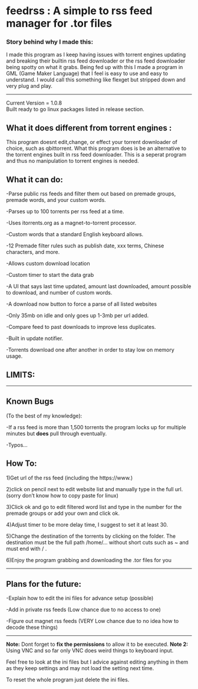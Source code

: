 <h1>feedrss : A simple to rss feed manager for .tor files</h1>
<h3>Story behind why I made this:</h3>
I made this program as I keep having issues with torrent engines updating and breaking their builtin rss feed downloader or the rss feed downloader being spotty on what it grabs. Being fed up with this I made a program in GML (Game Maker Language) that I feel is easy to use and easy to understand.
I would call this something like flexget but stripped down and very plug and play.
<hr>
</hr>
Current Version = 1.0.8 <br>
Built ready to go linux packages listed in release section.
<h2><strong>What it does different from torrent engines :</strong></h2>
This program doesnt edit,change, or effect your torrent downloader of choice, such as qbittorrent. What this program does is be an alternative to the torrent engines built in rss feed downloader. This is a seperat program and thus no manipulation to torrent engines is needed.
<h2><strong>What it can do:</strong></h2>

-Parse public rss feeds and filter them out based on premade groups, premade words, and your custom words.

-Parses up to 100 torrents per rss feed at a time. 

-Uses itorrents.org as a magnet-to-torrent processor. 

-Custom words that a standard English keyboard allows.

-12 Premade filter rules such as publish date, xxx terms, Chinese characters, and more.

-Allows custom download location 

-Custom timer to start the data grab

-A UI that says last time updated, amount last downloaded, amount possible to download, and number of custom words.

-A download now button to force a parse of all listed websites

-Only 35mb on idle and only goes up 1-3mb per url added.

-Compare feed to past downloads to improve less duplicates.

-Built in update notifier.

-Torrents download one after another in order to stay low on memory usage.

<h2>LIMITS:</h2>

----

<h2>Known Bugs</h2> (To the best of my knowledge):

-If a rss feed is more than 1,500 torrents the program locks up for multiple minutes but <strong>does</strong> pull through eventually.

-Typos… 

<h2>How To:</h2>

1)Get url of the rss feed (including the https://www.)

2)click on pencil next to edit website list and manually type in the full url. (sorry don’t know how to copy paste for linux)

3)Click ok and go to edit filtered word list and type in the number for the premade groups or add your own and click ok.

4)Adjust timer to be more delay time, I suggest to set it at least 30.

5)Change the destination of the torrents by clicking on the folder. The destination must be the full path /home/… without short cuts such as ~ and must end with / .

6)Enjoy the program grabbing and downloading the .tor files for you

<hr>
</hr>
<h2>Plans for the future:</h2>

-Explain how to edit the ini files for advance setup (possible)

-Add in private rss feeds (Low chance due to no access to one)

-Figure out magnet rss feeds (VERY Low chance due to no idea how to decode these things)

<hr>
</hr>

<strong>Note:</strong> Dont forget to <strong>fix the permissions</strong> to allow it to be executed.
<strong>Note 2:</strong> Using VNC and so far only VNC does weird things to keyboard input.

Feel free to look at the ini files but I advice against editing anything in them as they keep settings and may not load the setting next time.



To reset the whole program just delete the ini files.
